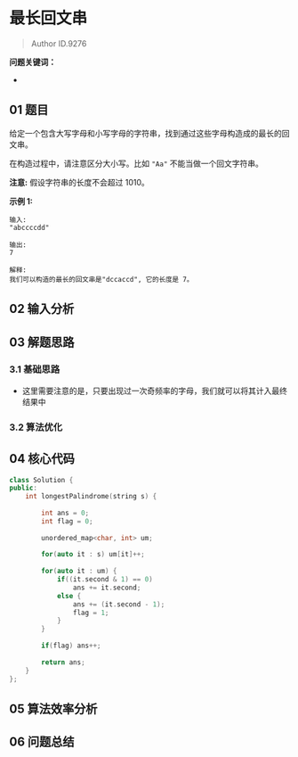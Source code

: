 # 最长回文串
> Author ID.9276 

**问题关键词：**

- 

## 01 题目

给定一个包含大写字母和小写字母的字符串，找到通过这些字母构造成的最长的回文串。

在构造过程中，请注意区分大小写。比如 `"Aa"` 不能当做一个回文字符串。

**注意:**
假设字符串的长度不会超过 1010。

**示例 1:**

```
输入:
"abccccdd"

输出:
7

解释:
我们可以构造的最长的回文串是"dccaccd", 它的长度是 7。
```

## 02 输入分析



## 03 解题思路

### 3.1 基础思路

- 这里需要注意的是，只要出现过一次奇频率的字母，我们就可以将其计入最终结果中

### 3.2 算法优化



## 04 核心代码

```c++
class Solution {
public:
    int longestPalindrome(string s) {
        
        int ans = 0;
        int flag = 0;
        
        unordered_map<char, int> um;
        
        for(auto it : s) um[it]++;
        
        for(auto it : um) {
            if((it.second & 1) == 0)
                ans += it.second;
            else {
                ans += (it.second - 1);
                flag = 1;
            }
        }
        
        if(flag) ans++;
        
        return ans;
    }
};
```



## 05 算法效率分析



## 06 问题总结

